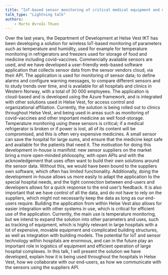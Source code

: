 ```yaml
---
title: "IoT-based sensor monitoring of critical medical equipment and medicine in Helse Vest"
talk_type: "Lightning talk"
authors:
    - Marte Øvreås Thuen
---
```

Over the last years, the Department of Development at Helse Vest IKT has been developing a solution for wireless IoT-based monitoring of parameters such as temperature and humidity, used for example for temperature monitoring in refrigerators and freezers used for storage of food and medicine including covid-vaccines. Commercially available sensors are used, and we have developed a user-friendly web-based software application that collects sensor data from the sensor vendors cloud, via their API. The application is used for monitoring of sensor data; to define alarms and configure warning messages, to compare different sensors and to study trends over time, and is available for all hospitals and clinics in Western Norway, with a total of 30 000 employees. The application is cloud-based and is developed using the Azure framework, and is integrated with other solutions used in Helse Vest, for access control and organizational affiliation. 
Currently, the solution is being rolled out to clinics throughout Helse Vest, and being used in areas such as monitoring of covid-vaccines and other important medicine as well food-storage. Temperature monitoring using these sensors is critical; if a medical refrigerator is broken or if power is lost, all of its content will be compromised, and this is often very expensive medicines. A small sensor can save the hospital for large sums, and ensure that the medicine kept safe and available for the patients that need it. 
The motivation for doing this development in-house is manifold: new sensor suppliers on the market bring a more open-minded philosophy, with open APIs and with the acknowledgement that uses often want to build their own solutions around the sensor data. Without this, we would have been bound to the suppliers own software, which often has limited functionality. Additionally, doing the development in-house allows us more easily to adapt the application to the special hospital needs, and the tight connection between end-users and developers allows for a quick response to the end user’s feedback. It is also important that we have control of all the data, and do not have to rely on the suppliers, which might not necessarily keep the data as long as our end-users require. Building the application from within Helse Vest also allows for easier integration with other systems in use, which is critical for efficient use of the application.
Currently, the main use is temperature monitoring, but we intend to expand the solution into other parameters and uses, such as tracking of equipment, which is highly relevant in large hospitals with a lot of expensive, movable equipment and complicated building structures, as well as integration with building models. The potential for IoT and sensor technology within hospitals are enormous, and can in the future play an important role in logistics of equipment and efficient operation of large hospital complexes. 
In this talk, I will present the solution we have developed, explain how it is being used throughout the hospitals in Helse Vest, how we collaborate with our end-users, as how we communicate with the sensors using the suppliers API. 

